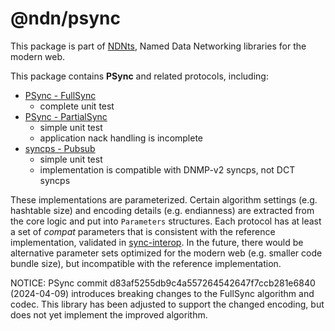 # @ndn/psync

This package is part of [NDNts](https://yoursunny.com/p/NDNts/), Named Data Networking libraries for the modern web.

This package contains **PSync** and related protocols, including:

* [PSync - FullSync](https://github.com/named-data/PSync)
  * complete unit test
* [PSync - PartialSync](https://github.com/named-data/PSync)
  * simple unit test
  * application nack handling is incomplete
* [syncps - Pubsub](https://github.com/pollere/DNMP-v2/tree/main/syncps)
  * simple unit test
  * implementation is compatible with DNMP-v2 syncps, not DCT syncps

These implementations are parameterized.
Certain algorithm settings (e.g. hashtable size) and encoding details (e.g. endianness) are extracted from the core logic and put into `Parameters` structures.
Each protocol has at least a set of *compat* parameters that is consistent with the reference implementation, validated in [sync-interop](../../integ/sync-interop/README.md).
In the future, there would be alternative parameter sets optimized for the modern web (e.g. smaller code bundle size), but incompatible with the reference implementation.

NOTICE:
PSync commit d83af5255db9c4a557264542647f7ccb281e6840 (2024-04-09) introduces breaking changes to the FullSync algorithm and codec.
This library has been adjusted to support the changed encoding, but does not yet implement the improved algorithm.
